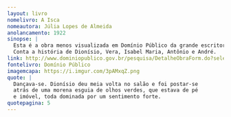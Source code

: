 ```yaml
---
layout: livro
nomelivro: A Isca
nomeautora: Júlia Lopes de Almeida
anolancamento: 1922
sinopse: |
  Esta é a obra menos visualizada em Domínio Público da grande escritora Júlia Lopes.
  Conta a história de Dionísio, Vera, Isabel Maria, Antônio e André.
link: http://www.dominiopublico.gov.br/pesquisa/DetalheObraForm.do?select_action=&co_obra=43212
fontelivro: Domínio Público
imagemcapa: https://i.imgur.com/3pAMxqZ.png
quote: |
  Dançava-se. Dionísio deu meia volta no salão e foi postar-se 
  atrás de uma morena esguia de olhos verdes, que estava de pé 
  e imóvel, toda dominada por um sentimento forte.
quotepagina: 5
---
```

